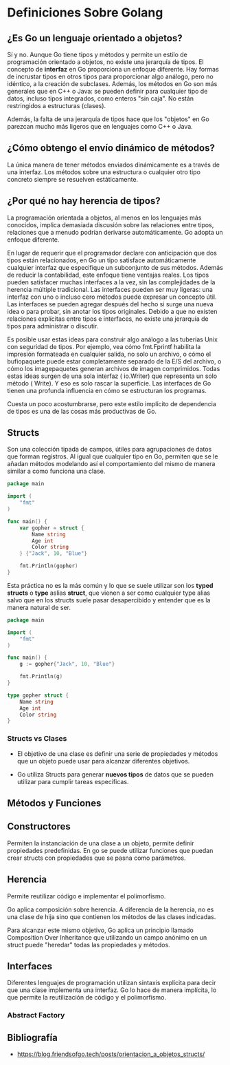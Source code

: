 # Definiciones Sobre Golang

## ¿Es Go un lenguaje orientado a objetos?

Sí y no. Aunque Go tiene tipos y métodos y permite un estilo de programación orientado a objetos, no existe una jerarquía de tipos. El concepto de **interfaz** en Go proporciona un enfoque diferente. Hay formas de incrustar tipos en otros tipos para proporcionar algo análogo, pero no idéntico, a la creación de subclases. Además, los métodos en Go son más generales que en C++ o Java: se pueden definir para cualquier tipo de datos, incluso tipos integrados, como enteros "sin caja". No están restringidos a estructuras (clases).

Además, la falta de una jerarquía de tipos hace que los "objetos" en Go parezcan mucho más ligeros que en lenguajes como C++ o Java.

## ¿Cómo obtengo el envío dinámico de métodos?
La única manera de tener métodos enviados dinámicamente es a través de una interfaz. Los métodos sobre una estructura o cualquier otro tipo concreto siempre se resuelven estáticamente.

## ¿Por qué no hay herencia de tipos?
La programación orientada a objetos, al menos en los lenguajes más conocidos, implica demasiada discusión sobre las relaciones entre tipos, relaciones que a menudo podrían derivarse automáticamente. Go adopta un enfoque diferente.

En lugar de requerir que el programador declare con anticipación que dos tipos están relacionados, en Go un tipo satisface automáticamente cualquier interfaz que especifique un subconjunto de sus métodos. Además de reducir la contabilidad, este enfoque tiene ventajas reales. Los tipos pueden satisfacer muchas interfaces a la vez, sin las complejidades de la herencia múltiple tradicional. Las interfaces pueden ser muy ligeras: una interfaz con uno o incluso cero métodos puede expresar un concepto útil. Las interfaces se pueden agregar después del hecho si surge una nueva idea o para probar, sin anotar los tipos originales. Debido a que no existen relaciones explícitas entre tipos e interfaces, no existe una jerarquía de tipos para administrar o discutir.

Es posible usar estas ideas para construir algo análogo a las tuberías Unix con seguridad de tipos. Por ejemplo, vea cómo fmt.Fprintf habilita la impresión formateada en cualquier salida, no solo un archivo, o cómo el bufiopaquete puede estar completamente separado de la E/S del archivo, o cómo los imagepaquetes generan archivos de imagen comprimidos. Todas estas ideas surgen de una sola interfaz ( io.Writer) que representa un solo método ( Write). Y eso es solo rascar la superficie. Las interfaces de Go tienen una profunda influencia en cómo se estructuran los programas.

Cuesta un poco acostumbrarse, pero este estilo implícito de dependencia de tipos es una de las cosas más productivas de Go.

## Structs

Son una colección tipada de campos, útiles para agrupaciones de datos que forman registros. Al igual que cualquier tipo en Go, permiten que se le añadan métodos modelando así el comportamiento del mismo de manera similar a como funciona una clase.

```go
package main

import (
    "fmt"
)

func main() {
    var gopher = struct {
        Name string
        Age int
        Color string
    } {"Jack", 10, "Blue"}

    fmt.Println(gopher)
}
```

Esta práctica no es la más común y lo que se suele utilizar son los **typed structs** o **type** aslias **struct**, que vienen a ser como cualquier type alias salvo que en los structs suele pasar desapercibido y entender que es la manera natural de ser.

```go
package main

import (
    "fmt"
)

func main() {
    g := gopher{"Jack", 10, "Blue"}

    fmt.Println(g)
}

type gopher struct {
    Name string
    Age int
    Color string
}
```

### Structs vs Clases

* El objetivo de una clase es definir una serie de propiedades y métodos que un objeto puede usar para alcanzar diferentes objetivos. 

* Go utiliza Structs para generar **nuevos tipos** de datos que se pueden utilizar para cumplir tareas específicas.


## Métodos y Funciones


## Constructores

Permiten la instanciación de una clase a un objeto, permite definir propiedades predefinidas. En go se puede utilizar funciones que puedan crear structs con propiedades que se pasna como parámetros.

## Herencia

Permite reutilizar código e implementar el polimorfismo.

Go aplica composición sobre herencia. A diferencia de la herencia, no es una clase de hija sino que contienen los métodos de las clases indicadas.

Para alcanzar este mismo objetivo, Go aplica un principio llamado Composition Over Inheritance que utilizando un campo anónimo en un struct puede "heredar" todas las propiedades y métodos.

## Interfaces

Diferentes lenguajes de programación utilizan sintaxis explícita para decir que una clase implementa una interfaz. Go lo hace de manera implícita, lo que permite la reutilización de código y el polimorfismo.

### Abstract Factory




## Bibliografía

* https://blog.friendsofgo.tech/posts/orientacion_a_objetos_structs/


